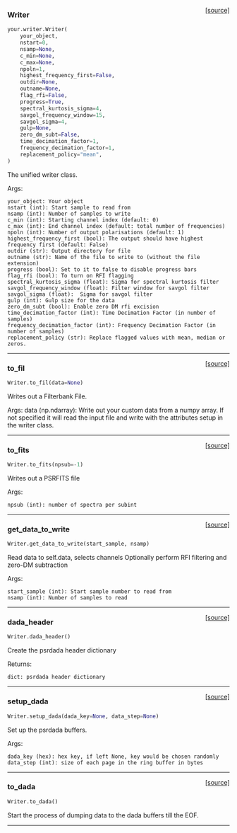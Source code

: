 <span style="float:right;">[[source]](https://github.com/thepetabyteproject/your/blob/master/your/writer.py#L19)</span>

### Writer


```python
your.writer.Writer(
    your_object,
    nstart=0,
    nsamp=None,
    c_min=None,
    c_max=None,
    npoln=1,
    highest_frequency_first=False,
    outdir=None,
    outname=None,
    flag_rfi=False,
    progress=True,
    spectral_kurtosis_sigma=4,
    savgol_frequency_window=15,
    savgol_sigma=4,
    gulp=None,
    zero_dm_subt=False,
    time_decimation_factor=1,
    frequency_decimation_factor=1,
    replacement_policy="mean",
)
```


The unified writer class.

Args: 


    your_object: Your object
    nstart (int): Start sample to read from
    nsamp (int): Number of samples to write
    c_min (int): Starting channel index (default: 0)
    c_max (int): End channel index (default: total number of frequencies)
    npoln (int): Number of output polarisations (default: 1)
    highest_frequency_first (bool): The output should have highest frequency first (default: False)
    outdir (str): Output directory for file
    outname (str): Name of the file to write to (without the file extension)
    progress (bool): Set to it to false to disable progress bars
    flag_rfi (bool): To turn on RFI flagging
    spectral_kurtosis_sigma (float): Sigma for spectral kurtosis filter
    savgol_frequency_window (float): Filter window for savgol filter
    savgol_sigma (float):  Sigma for savgol filter
    gulp (int): Gulp size for the data
    zero_dm_subt (bool): Enable zero DM rfi excision
    time_decimation_factor (int): Time Decimation Factor (in number of samples)
    frequency_decimation_factor (int): Frequency Decimation Factor (in number of samples)
    replacement_policy (str): Replace flagged values with mean, median or zeros.


----

<span style="float:right;">[[source]](https://github.com/thepetabyteproject/your/blob/master/your/writer.py#L272)</span>

### to_fil


```python
Writer.to_fil(data=None)
```


Writes out a Filterbank File.

Args: 
 data (np.ndarray):  Write out your custom data from a numpy array. If not specified it will read the
input file and write with the attributes setup in the writer class.


----

<span style="float:right;">[[source]](https://github.com/thepetabyteproject/your/blob/master/your/writer.py#L345)</span>

### to_fits


```python
Writer.to_fits(npsub=-1)
```


Writes out a PSRFITS file

Args: 

    npsub (int): number of spectra per subint


----

<span style="float:right;">[[source]](https://github.com/thepetabyteproject/your/blob/master/your/writer.py#L201)</span>

### get_data_to_write


```python
Writer.get_data_to_write(start_sample, nsamp)
```


Read data to self.data, selects channels
Optionally perform RFI filtering and zero-DM subtraction

Args: 


    start_sample (int): Start sample number to read from
    nsamp (int): Number of samples to read


----

<span style="float:right;">[[source]](https://github.com/thepetabyteproject/your/blob/master/your/writer.py#L447)</span>

### dada_header


```python
Writer.dada_header()
```


Create the psrdada header dictionary

Returns: 

    dict: psrdada header dictionary


----

<span style="float:right;">[[source]](https://github.com/thepetabyteproject/your/blob/master/your/writer.py#L471)</span>

### setup_dada


```python
Writer.setup_dada(dada_key=None, data_step=None)
```


Set up the psrdada buffers.

Args: 

    dada_key (hex): hex key, if left None, key would be chosen randomly
    data_step (int): size of each page in the ring buffer in bytes


----

<span style="float:right;">[[source]](https://github.com/thepetabyteproject/your/blob/master/your/writer.py#L503)</span>

### to_dada


```python
Writer.to_dada()
```


Start the process of dumping data to the dada buffers till the EOF.


----

